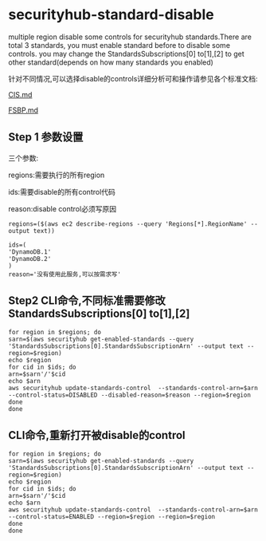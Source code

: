 # securityhub-standard-disable
multiple region disable some controls for securityhub standards.There are total 3 standards, you must enable standard before to disable some controls.
you may change the StandardsSubscriptions[0] to[1],[2] to get other standard(depends on how many standards you enabled)

针对不同情况,可以选择disable的controls详细分析可和操作请参见各个标准文档:

[CIS.md](https://github.com/jessicawyc/securityhub-standard-disable/blob/main/CIS.md)

[FSBP.md](https://github.com/jessicawyc/securityhub-standard-disable/blob/main/FSBP.md)

## Step 1 参数设置
三个参数:

regions:需要执行的所有region

ids:需要disable的所有control代码

reason:disable control必须写原因

```
regions=($(aws ec2 describe-regions --query 'Regions[*].RegionName' --output text))
```
```
ids=(
'DynamoDB.1'
'DynamoDB.2'
)
reason='没有使用此服务,可以按需求写'
```

## Step2 CLI命令,不同标准需要修改StandardsSubscriptions[0] to[1],[2]
```
for region in $regions; do
sarn=$(aws securityhub get-enabled-standards --query 'StandardsSubscriptions[0].StandardsSubscriptionArn' --output text --region=$region)
echo $region
for cid in $ids; do
arn=$sarn'/'$cid
echo $arn
aws securityhub update-standards-control  --standards-control-arn=$arn --control-status=DISABLED --disabled-reason=$reason --region=$region
done
done
```
## CLI命令,重新打开被disable的control
```
for region in $regions; do
sarn=$(aws securityhub get-enabled-standards --query 'StandardsSubscriptions[0].StandardsSubscriptionArn' --output text --region=$region)
echo $region
for cid in $ids; do
arn=$sarn'/'$cid
echo $arn
aws securityhub update-standards-control  --standards-control-arn=$arn --control-status=ENABLED --region=$region --region=$region
done
done
```
